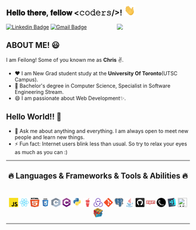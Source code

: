 <h2> 𝐇𝐞𝐥𝐥𝐨 𝐭𝐡𝐞𝐫𝐞, 𝐟𝐞𝐥𝐥𝐨𝐰 <𝚌𝚘𝚍𝚎𝚛𝚜/>! <img src="https://raw.githubusercontent.com/ABSphreak/ABSphreak/master/gifs/Hi.gif" width="30px"></h2>

<img align='right' src='https://user-images.githubusercontent.com/5713670/87202985-820dcb80-c2b6-11ea-9f56-7ec461c497c3.gif' width='200"'>

[![Linkedin Badge](https://img.shields.io/badge/-Feilong(Chris)Qiu-blue?style=flat-square&logo=Linkedin&logoColor=white&link=https://www.linkedin.com/in/harshkumarkhatri/)](https://www.linkedin.com/in/feilong-qiu-9768871b0/) [![Gmail Badge](https://img.shields.io/badge/-chrisqiu22@gmail.com-c14438?style=flat-square&logo=Gmail&logoColor=white&link=chrisqiu22@gmail.com)](mailto:chrisqiu22@gmail.com)

## ABOUT ME! 😃
I am Feilong! Some of you known me as **Chris** ✌️. 
- ❤️ I am New Grad student study at the **University Of Toronto**(UTSC Campus).
- 🌱 Bachelor's degree in Computer Science, Specialist in Software Engineering Stream.
- 😄 I am passionate about Web Development✨. 

## Hello World!! 🤔
- 💬 Ask me about anything and everything. I am always open to meet new people and learn new things.
- ⚡ Fun fact: Internet users blink less than usual. So try to relax your eyes as much as you can :)

<hr>
<h2 align="center">🔥 Languages & Frameworks & Tools & Abilities 🔥</h2>
<br>
<p align="center">
  <img title="Javascript" style="height: 25px; width: 25px;" src="https://raw.githubusercontent.com/chrisyo-22/chrisyo-22/main/images/javascript.svg">
  <img title="React" style="height: 25px; width: 25px;" src="https://raw.githubusercontent.com/chrisyo-22/chrisyo-22/main/images/react-original.svg">
  <img title="HTML5" style="height: 25px; width: 25px;" src="https://raw.githubusercontent.com/chrisyo-22/chrisyo-22/main/images/html5.svg">
  <img title="CSS" style="height: 25px; width: 25px;" src="https://raw.githubusercontent.com/chrisyo-22/chrisyo-22/main/images/css.svg">
  <img title="C" style="height: 25px; width: 25px;" src="https://raw.githubusercontent.com/chrisyo-22/chrisyo-22/main/images/c.svg">
  <img title="C#" style="height: 25px; width: 25px;" src="https://raw.githubusercontent.com/chrisyo-22/chrisyo-22/main/images/cSharp.svg">
  <img title="Python" style="height: 25px; width: 25px;" src="https://raw.githubusercontent.com/chrisyo-22/chrisyo-22/main/images/python-original.svg">
  <img title="Gulp" style="height: 25px; width: 25px;" src="https://raw.githubusercontent.com/chrisyo-22/chrisyo-22/main/images/gulp.svg">
  <img title="Redux" style="height: 25px; width: 25px;" src="https://raw.githubusercontent.com/chrisyo-22/chrisyo-22/main/images/redux.svg">
  <img title="Git" style="height: 25px; width: 25px;" src="https://raw.githubusercontent.com/chrisyo-22/chrisyo-22/main/images/git-original.svg">
  <img title="PostgreSQL" style="height: 25px; width: 25px;" src="https://raw.githubusercontent.com/chrisyo-22/chrisyo-22/main/images/postgresql.svg">
  <img title="Java" style="height: 25px; width: 25px;" src="https://raw.githubusercontent.com/chrisyo-22/chrisyo-22/main/images/java-original.svg">
  <img title="GitHub" style="height: 25px; width: 25px;" src="https://raw.githubusercontent.com/chrisyo-22/chrisyo-22/main/images/github.svg">
  <img title="npm" style="height: 25px; width: 25px;" src="https://raw.githubusercontent.com/chrisyo-22/chrisyo-22/main/images/npm.svg">
  <img title="Flask" style="height: 25px; width: 25px;" src="https://raw.githubusercontent.com/chrisyo-22/chrisyo-22/main/images/flask.png">
  <img title="Visual Studio Code" style="height: 25px; width: 25px;" src="https://raw.githubusercontent.com/chrisyo-22/chrisyo-22/main/images/vscode.png">
  <img title="Microsoft Visual Studio" style="height: 25px; width: 25px;://raw.githubusercontent.com/chrisyo-22/chrisyo-22/main/images/visualstudio.png">
  <img title="Problem Solving" style="height: 25px; width: 25px;" src="https://raw.githubusercontent.com/chrisyo-22/chrisyo-22/main/images/problemSolving.png">
</p>
<hr>


<!-- ![Chris's github stats](https://github-readme-stats.vercel.app/api?username=chrisyo-22&hide=["issues"]&show_icons=true) -->
<!-- <a href="https://github.com/chrisyo-22/chrisyo-22">
  <img  src="https://github-readme-stats.vercel.app/api/top-langs/?username=chrisyo-22&hide=html,tex&title_color=ffffff&text_color=c9cacc&icon_color=2bbc8a&bg_color=1d1f21&langs_count=3" />
</a> -->


